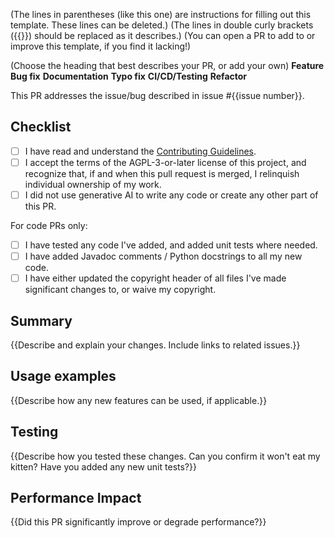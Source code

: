 (The lines in parentheses (like this one) are instructions for filling out this template. These lines can be deleted.)
(The lines in double curly brackets ({{}}) should be replaced as it describes.) (You can open a PR to add to or improve this template, if you find it lacking!)

(Choose the heading that best describes your PR, or add your own)
**Feature**
**Bug fix**
**Documentation**
**Typo fix**
**CI/CD/Testing**
**Refactor**

This PR addresses the issue/bug described in issue #{{issue number}}.

## Checklist

- [ ] I have read and understand the [Contributing Guidelines](https://github.com/mOctave/weftspace/blob/main/CONTRIBUTING.md).
- [ ] I accept the terms of the AGPL-3-or-later license of this project, and recognize that, if and when this pull request is merged, I relinquish individual ownership of my work.
- [ ] I did not use generative AI to write any code or create any other part of this PR.

For code PRs only:
- [ ] I have tested any code I've added, and added unit tests where needed.
- [ ] I have added Javadoc comments / Python docstrings to all my new code.
- [ ] I have either updated the copyright header of all files I've made significant changes to, or waive my copyright.

## Summary

{{Describe and explain your changes. Include links to related issues.}}

## Usage examples

{{Describe how any new features can be used, if applicable.}}

## Testing

{{Describe how you tested these changes. Can you confirm it won't eat my kitten? Have you added any new unit tests?}}

## Performance Impact

{{Did this PR significantly improve or degrade performance?}}
